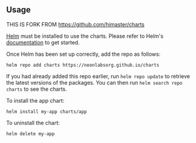## Usage
THIS IS FORK FROM https://github.com/himaster/charts

[Helm](https://helm.sh) must be installed to use the charts.  Please refer to
Helm's [documentation](https://helm.sh/docs) to get started.

Once Helm has been set up correctly, add the repo as follows:

    helm repo add charts https://neonlabsorg.github.io/charts

If you had already added this repo earlier, run `helm repo update` to retrieve
the latest versions of the packages.  You can then run `helm search repo
charts` to see the charts.

To install the app chart:

    helm install my-app charts/app

To uninstall the chart:

    helm delete my-app

